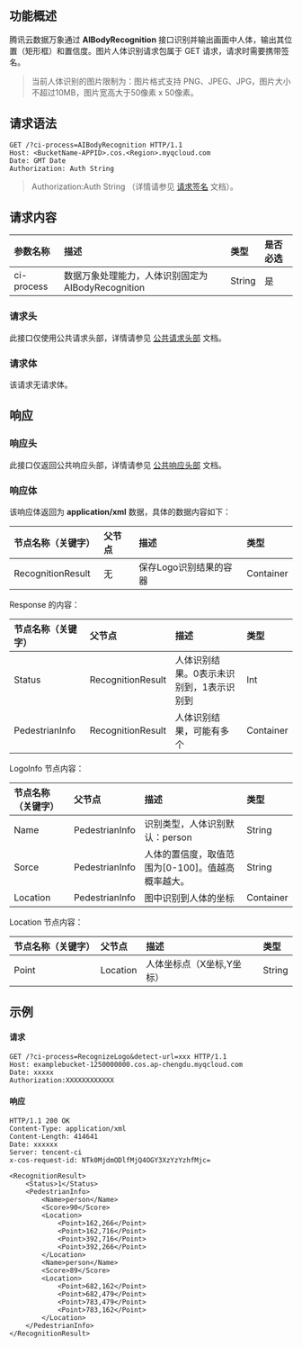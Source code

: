 
## 功能概述

腾讯云数据万象通过 **AIBodyRecognition** 接口识别并输出画面中人体，输出其位置（矩形框）和置信度。图片人体识别请求包属于 GET 请求，请求时需要携带签名。

> 当前人体识别的图片限制为：图片格式支持 PNG、JPEG、JPG，图片大小不超过10MB，图片宽高大于50像素 x 50像素。

## 请求语法

```shell
GET /?ci-process=AIBodyRecognition HTTP/1.1
Host: <BucketName-APPID>.cos.<Region>.myqcloud.com
Date: GMT Date
Authorization: Auth String
```

> Authorization:Auth String （详情请参见 [请求签名](https://cloud.tencent.com/document/product/436/7778) 文档）。

## 请求内容

| 参数名称       | 描述                                | 类型     | 是否必选 |
|:---------- |:--------------------------------- |:------ |:---- |
| ci-process | 数据万象处理能力，人体识别固定为AIBodyRecognition | String | 是    |

### 请求头

此接口仅使用公共请求头部，详情请参见 [公共请求头部](https://cloud.tencent.com/document/product/460/42865) 文档。

### 请求体

该请求无请求体。

## 响应

### 响应头

此接口仅返回公共响应头部，详情请参见 [公共响应头部](https://cloud.tencent.com/document/product/460/42866) 文档。

### 响应体

该响应体返回为 **application/xml** 数据，具体的数据内容如下：

| 节点名称（关键字）         | 父节点 | 描述            | 类型        |
|:----------------- |:--- |:------------- |:--------- |
| RecognitionResult | 无   | 保存Logo识别结果的容器 | Container |

Response 的内容：

| 节点名称（关键字）      | 父节点               | 描述                    | 类型        |
|:-------------- |:----------------- |:--------------------- |:--------- |
| Status         | RecognitionResult | 人体识别结果。0表示未识别到，1表示识别到 | Int       |
| PedestrianInfo | RecognitionResult | 人体识别结果，可能有多个          | Container |

LogoInfo 节点内容：

| 节点名称（关键字） | 父节点            | 描述                           | 类型        |
|:--------- |:-------------- |:---------------------------- |:--------- |
| Name      | PedestrianInfo | 识别类型，人体识别默认：person           | String    |
| Sorce     | PedestrianInfo | 人体的置信度，取值范围为[0-100]。值越高概率越大。 | String    |
| Location  | PedestrianInfo | 图中识别到人体的坐标                   | Container |

Location 节点内容：

| 节点名称（关键字） | 父节点      | 描述             | 类型     |
|:--------- |:-------- |:-------------- |:------ |
| Point     | Location | 人体坐标点（X坐标,Y坐标） | String |

## 示例

#### 请求

```shell
GET /?ci-process=RecognizeLogo&detect-url=xxx HTTP/1.1
Host: examplebucket-1250000000.cos.ap-chengdu.myqcloud.com
Date: xxxxx
Authorization:XXXXXXXXXXXX
```

#### 响应

```shell
HTTP/1.1 200 OK
Content-Type: application/xml
Content-Length: 414641
Date: xxxxxx
Server: tencent-ci
x-cos-request-id: NTk0MjdmODlfMjQ4OGY3XzYzYzhfMjc=

<RecognitionResult>
	<Status>1</Status>
	<PedestrianInfo>
		<Name>person</Name>
		<Score>90</Score>
		<Location>
			<Point>162,266</Point>
			<Point>162,716</Point>
			<Point>392,716</Point>
			<Point>392,266</Point>
		</Location>
		<Name>person</Name>
		<Score>89</Score>
		<Location>
			<Point>682,162</Point>
			<Point>682,479</Point>
			<Point>783,479</Point>
			<Point>783,162</Point>
		</Location>
	</PedestrianInfo>
</RecognitionResult>
```
